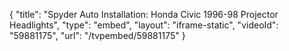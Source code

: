 {
    "title": "Spyder Auto Installation:  Honda Civic 1996-98 Projector Headlights",
    "type": "embed",
    "layout": "iframe-static",
    "videoId": "59881175",
    "url": "\/tvpembed\/59881175"
}